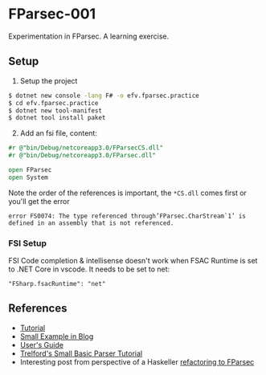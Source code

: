 # FParsec-001
Experimentation in FParsec.
A learning exercise.

## Setup
1. Setup the project
```bash
$ dotnet new console -lang F# -o efv.fparsec.practice
$ cd efv.fparsec.practice
$ dotnet new tool-manifest
$ dotnet tool install paket
```
2. Add an fsi file, content:
```fsharp
#r @"bin/Debug/netcoreapp3.0/FParsecCS.dll"
#r @"bin/Debug/netcoreapp3.0/FParsec.dll"

open FParsec
open System
```
Note the order of the references is important, the `*CS.dll` comes first or you'll get the error
```
error FS0074: The type referenced through’FParsec.CharStream`1’ is defined in an assembly that is not referenced.
```

### FSI Setup
FSI Code completion & intellisense doesn't work when FSAC Runtime is set to .NET Core in vscode.
It needs to be set to net:
```
"FSharp.fsacRuntime": "net"
```

## References
* [Tutorial](http://www.quanttec.com/fparsec/tutorial.html#preliminaries)
* [Small Example in Blog](https://geekeh.com/post/starting-small-with-fparsec/)
* [User's Guide](https://www.quanttec.com/fparsec/users-guide)
* [Trelford's Small Basic Parser Tutorial](http://trelford.com/blog/post/FParsec.aspx)
* Interesting post from perspective of a Haskeller [refactoring to FParsec](https://blog.leifbattermann.de/2015/12/15/refactoring-to-fparsec)
